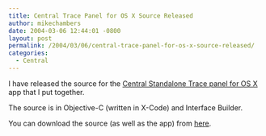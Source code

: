 ```yaml
---
title: Central Trace Panel for OS X Source Released
author: mikechambers
date: 2004-03-06 12:44:01 -0800
layout: post
permalink: /2004/03/06/central-trace-panel-for-os-x-source-released/
categories:
  - Central
---
```



I have released the source for the [Central Standalone Trace panel for OS X][1] app that I put together.

The source is in Objective-C (written in X-Code) and Interface Builder.

You can download the source (as well as the app) from [here][1].

 [1]: /mesh/archives/004034.cfm